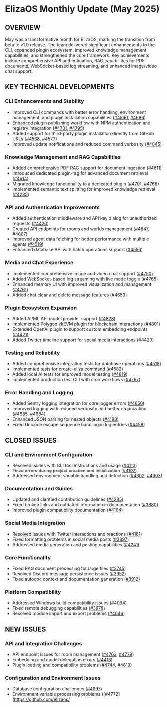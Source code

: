 # ElizaOS Monthly Update (May 2025)

## OVERVIEW
May was a transformative month for ElizaOS, marking the transition from beta to v1.0 release. The team delivered significant enhancements to the CLI, expanded plugin ecosystem, improved knowledge management capabilities, and strengthened the core framework. Key achievements include comprehensive API authentication, RAG capabilities for PDF documents, WebSocket-based log streaming, and enhanced image/video chat support.

## KEY TECHNICAL DEVELOPMENTS

### CLI Enhancements and Stability
- Improved CLI commands with better error handling, environment management, and plugin installation capabilities ([#4560](https://github.com/elizaos/eliza/pull/4560), [#4686](https://github.com/elizaos/eliza/pull/4686))
- Enhanced plugin publishing workflow with NPM authentication and registry integration ([#4731](https://github.com/elizaos/eliza/pull/4731), [#4795](https://github.com/elizaos/eliza/pull/4795))
- Added support for third-party plugin installation directly from GitHub URLs ([#4568](https://github.com/elizaos/eliza/pull/4568), [#4577](https://github.com/elizaos/eliza/pull/4577))
- Improved update notifications and reduced command verbosity ([#4845](https://github.com/elizaos/eliza/pull/4845))

### Knowledge Management and RAG Capabilities
- Added comprehensive PDF RAG support for document ingestion ([#4611](https://github.com/elizaos/eliza/pull/4611))
- Introduced dedicated plugin-rag for advanced document retrieval ([#4614](https://github.com/elizaos/eliza/pull/4614))
- Migrated knowledge functionality to a dedicated plugin ([#4701](https://github.com/elizaos/eliza/pull/4701), [#4766](https://github.com/elizaos/eliza/pull/4766))
- Implemented semantic text splitting for improved knowledge retrieval ([#4235](https://github.com/elizaos/eliza/pull/4235))

### API and Authentication Improvements
- Added authentication middleware and API key dialog for unauthorized requests ([#4420](https://github.com/elizaos/eliza/pull/4420))
- Created API endpoints for rooms and worlds management ([#4647](https://github.com/elizaos/eliza/pull/4647), [#4667](https://github.com/elizaos/eliza/pull/4667))
- Improved agent data fetching for better performance with multiple agents ([#4519](https://github.com/elizaos/eliza/pull/4519))
- Enhanced database API with batch operations support ([#4556](https://github.com/elizaos/eliza/pull/4556))

### Media and Chat Experience
- Implemented comprehensive image and video chat support ([#4750](https://github.com/elizaos/eliza/pull/4750))
- Added WebSocket-based log streaming with live mode toggle ([#4765](https://github.com/elizaos/eliza/pull/4765))
- Enhanced memory UI with improved visualization and management ([#4761](https://github.com/elizaos/eliza/pull/4761))
- Added chat clear and delete message features ([#4659](https://github.com/elizaos/eliza/pull/4659))

### Plugin Ecosystem Expansion
- Added AI/ML API model provider support ([#4828](https://github.com/elizaos/eliza/pull/4828))
- Implemented Polygon zkEVM plugin for blockchain interactions ([#4801](https://github.com/elizaos/eliza/pull/4801))
- Extended OpenAI plugin to support custom embedding endpoints ([#4421](https://github.com/elizaos/eliza/pull/4421))
- Added Twitter timeline support for social media interactions ([#4429](https://github.com/elizaos/eliza/pull/4429))

### Testing and Reliability
- Added comprehensive integration tests for database operations ([#4518](https://github.com/elizaos/eliza/pull/4518))
- Implemented tests for create-eliza command ([#4582](https://github.com/elizaos/eliza/pull/4582))
- Added local AI tests for improved model testing ([#4619](https://github.com/elizaos/eliza/pull/4619))
- Implemented production test CLI with cron workflows ([#4797](https://github.com/elizaos/eliza/pull/4797))

### Error Handling and Logging
- Added Sentry logging integration for core logger errors ([#4650](https://github.com/elizaos/eliza/pull/4650))
- Improved logging with reduced verbosity and better organization ([#4685](https://github.com/elizaos/eliza/pull/4685), [#4684](https://github.com/elizaos/eliza/pull/4684))
- Enhanced JSON parsing for nested objects ([#4198](https://github.com/elizaos/eliza/pull/4198))
- Fixed Unicode escape sequence handling in log entries ([#4458](https://github.com/elizaos/eliza/pull/4458))

## CLOSED ISSUES

### CLI and Environment Configuration
- Resolved issues with CLI tool instructions and usage ([#4113](https://github.com/elizaos/eliza/issues/4113))
- Fixed errors during project creation and initialization ([#4107](https://github.com/elizaos/eliza/issues/4107))
- Addressed environment variable handling and detection ([#4302](https://github.com/elizaos/eliza/issues/4302), [#4303](https://github.com/elizaos/eliza/issues/4303))

### Documentation and Guides
- Updated and clarified contribution guidelines ([#4285](https://github.com/elizaos/eliza/issues/4285))
- Fixed broken links and outdated information in documentation ([#3880](https://github.com/elizaos/eliza/issues/3880))
- Improved plugin compatibility documentation ([#4164](https://github.com/elizaos/eliza/issues/4164))

### Social Media Integration
- Resolved issues with Twitter interactions and reactions ([#4181](https://github.com/elizaos/eliza/issues/4181))
- Fixed formatting problems in social media posts ([#3897](https://github.com/elizaos/eliza/issues/3897))
- Addressed media generation and posting capabilities ([#4241](https://github.com/elizaos/eliza/issues/4241))

### Core Functionality
- Fixed RAG document processing for large files ([#3745](https://github.com/elizaos/eliza/issues/3745))
- Resolved Discord message persistence issues ([#3952](https://github.com/elizaos/eliza/issues/3952))
- Fixed autodoc context and documentation generation ([#3912](https://github.com/elizaos/eliza/issues/3912))

### Platform Compatibility
- Addressed Windows build compatibility issues ([#4094](https://github.com/elizaos/eliza/issues/4094))
- Fixed remote debugging capabilities ([#3978](https://github.com/elizaos/eliza/issues/3978))
- Resolved module import and export problems ([#4046](https://github.com/elizaos/eliza/issues/4046))

## NEW ISSUES

### API and Integration Challenges
- API endpoint issues for room management ([#4763](https://github.com/elizaos/eliza/issues/4763), [#4779](https://github.com/elizaos/eliza/issues/4779))
- Embedding and model delegation errors ([#4418](https://github.com/elizaos/eliza/issues/4418))
- Plugin loading and compatibility problems ([#4744](https://github.com/elizaos/eliza/issues/4744), [#4819](https://github.com/elizaos/eliza/issues/4819))

### Configuration and Environment Issues
- Database configuration challenges ([#4697](https://github.com/elizaos/eliza/issues/4697))
- Environment variable processing problems ([#4772](https://github.com/elizaos/